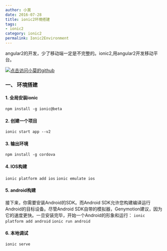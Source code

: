 ```yaml
---
author: 小莫
date: 2016-07-28
title: ionic2环境搭建
tags:
- ionic2
category: ionic2
permalink: Ionic2Environment
---
```

angular2的开发，少了移动端一定是不完整的。ionic2,用angular2开发移动平台。
<!-- more -->
[![点击访问小莫的github](https://static.xiaomo.info/images/ionic2.png)](https://github.com/qq83387856)

### 一、 环境搭建
#### 1. 全局安装ionic  
`npm install -g ionic@beta`

#### 2. 创建一个项目  
`ionic start app --v2`

#### 3. 输出环境
`npm install -g cordova`

#### 4. IOS构建
`ionic platform add ios`
`ionic emulate ios`

#### 5. android构建
接下来，你需要安装Android的SDK。而Android SDK允许您构建编译运行Android的目标设备。尽管Android SDK自带的模拟器，Genymotion建议，因为它的速度更快。一旦安装完毕，开始一个Android的形象和运行：
`ionic platform add android`
`ionic run android`

#### 6. 本地调试
`ionic serve`
